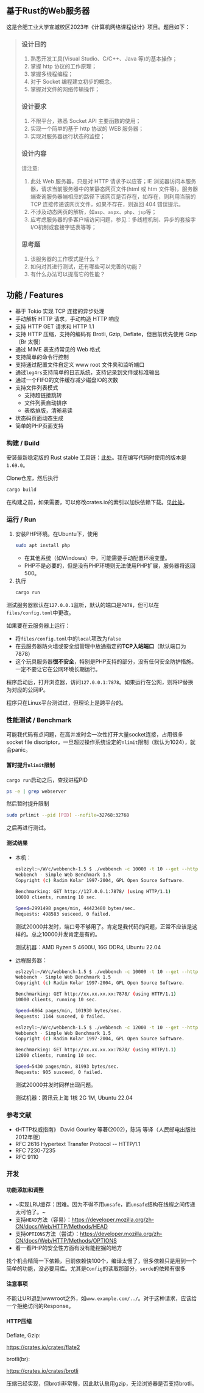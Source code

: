## 基于Rust的Web服务器

这是合肥工业大学宣城校区2023年《计算机网络课程设计》项目。题目如下：

> ### 设计目的
>
> 1. 熟悉开发工具(Visual Studio、C/C++、Java 等)的基本操作；
> 2. 掌握 http 协议的工作原理；
> 3. 掌握多线程编程；
> 4. 对于 Socket 编程建立初步的概念。
> 5. 掌握对文件的网络传输操作；
>
> ### 设计要求
>
> 1. 不限平台，熟悉 Socket API 主要函数的使用；
> 2. 实现一个简单的基于 http 协议的 WEB 服务器；
> 3. 实现对服务器运行状态的监控；
>
> ### 设计内容
>
> 请注意:
>
> 1. 此处 Web 服务器，只是对 HTTP 请求予以应答；IE 浏览器访问本服务器，请求当前服务器中的某静态网页文件(html 或 htm 文件等)，服务器端查询服务器端相应的路径下该网页是否存在，如存在，则利用当前的 TCP 连接传递该网页文件，如果不存在，则返回 404 错误提示。
> 2. 不涉及动态网页的解析，如`asp`、`aspx`、`php`、`jsp`等；
> 3. 应考虑服务器的多客户端访问问题，参见：多线程机制、异步的套接字I/O机制或套接字链表等等；
>
> ### 思考题
>
> 1. 该服务器的工作模式是什么？
> 2. 如何对其进行测试，还有哪些可以完善的功能？
> 3. 有什么办法可以提高它的性能？

## 功能 / Features

- 基于 Tokio 实现 TCP 连接的异步处理
- 手动解析 HTTP 请求，手动构造 HTTP 响应
- 支持 HTTP GET 请求和 HTTP 1.1
- 支持 HTTP 压缩，支持的编码有 Brotli, Gzip, Deflate，但目前优先使用 Gzip（Br 太慢）
- 通过 MIME 表支持常见的 Web 格式
- 支持简单的命令行控制
- 支持通过配置文件自定义 www root 文件夹和监听端口
- 通过`log4rs`支持简单的日志系统，支持记录到文件或标准输出
- 通过一个FIFO的文件缓存减少磁盘IO的次数
- 支持文件列表模式
    - 支持超链接跳转
    - 文件列表自动排序
    - 表格排版，清晰易读
- 状态码页面动态生成
- 简单的PHP页面支持

### 构建 / Build

安装最新稳定版的 Rust stable 工具链：[此处](https://www.rust-lang.org/learn/get-started)。我在编写代码时使用的版本是`1.69.0`。

Clone仓库，然后执行

```bash
cargo build
```
在构建之前，如果需要，可以修改crates.io的索引以加快依赖下载。见[此处](https://mirrors.tuna.tsinghua.edu.cn/help/crates.io-index/)。

### 运行 / Run

1. 安装PHP环境。在Ubuntu下，使用
    ```bash
    sudo apt install php
    ```
    - 在其他系统（如Windows）中，可能需要手动配置环境变量。
    - PHP不是必要的，但是没有PHP环境则无法使用PHP扩展，服务器将返回500。
2. 执行
    ```bash
    cargo run
    ```

测试服务器默认在`127.0.0.1`监听，默认的端口是`7878`，但可以在`files/config.toml`中更改。

如果要在云服务器上运行：
- 将`files/config.toml`中的`local`项改为`false`
- 在云服务器防火墙或安全组管理中放通指定的**TCP入站端口**（默认端口为7878）
- 这个玩具服务器**很不安全**，特别是PHP支持的部分，没有任何安全防护措施。一定不要让它在公网环境长期运行。

程序启动后，打开浏览器，访问`127.0.0.1:7878`。如果运行在公网，则将IP替换为对应的公网IP。

程序只在Linux平台测试过，但理论上是跨平台的。

### 性能测试 / Benchmark

可能我代码有点问题，在高并发时会一次性打开大量socket连接，占用很多socket file discriptor，一旦超过操作系统设定的`nlimit`限制（默认为1024），就会panic。

#### 暂时提升`nlimit`限制

`cargo run`启动之后，查找进程PID
```bash
ps -e | grep webserver
```

然后暂时提升限制
```bash
sudo prlimit --pid [PID] --nofile=32768:32768
```

之后再进行测试。

#### 测试结果

- 本机：

    ```bash
    eslzzyl:~/W/c/webbench-1.5 $ ./webbench -c 10000 -t 10 --get --http11 http://127.0.0.1:7878/
    Webbench - Simple Web Benchmark 1.5
    Copyright (c) Radim Kolar 1997-2004, GPL Open Source Software.

    Benchmarking: GET http://127.0.0.1:7878/ (using HTTP/1.1)
    10000 clients, running 10 sec.

    Speed=2991498 pages/min, 44423480 bytes/sec.
    Requests: 498583 susceed, 0 failed.
    ```

    测试20000并发时，端口号不够用了。肯定是我代码的问题，正常不应该是这样的。总之10000并发肯定是有的。

    测试机器：AMD Ryzen 5 4600U, 16G DDR4, Ubuntu 22.04

- 远程服务器：

    ```bash
    eslzzyl:~/W/c/webbench-1.5 $ ./webbench -c 10000 -t 10 --get --http11 http://xx.xx.xx.xx:7878/
    Webbench - Simple Web Benchmark 1.5
    Copyright (c) Radim Kolar 1997-2004, GPL Open Source Software.
    
    Benchmarking: GET http://xx.xx.xx.xx:7878/ (using HTTP/1.1)
    10000 clients, running 10 sec.
    
    Speed=6864 pages/min, 101930 bytes/sec.
    Requests: 1144 susceed, 0 failed.
    ```

    ```bash
    eslzzyl:~/W/c/webbench-1.5 $ ./webbench -c 12000 -t 10 --get --http11 http://xx.xx.xx.xx:7878/
    Webbench - Simple Web Benchmark 1.5
    Copyright (c) Radim Kolar 1997-2004, GPL Open Source Software.
    
    Benchmarking: GET http://xx.xx.xx.xx:7878/ (using HTTP/1.1)
    12000 clients, running 10 sec.
    
    Speed=5430 pages/min, 81993 bytes/sec.
    Requests: 905 susceed, 0 failed.
    ```

    测试20000并发时同样出现问题。

    测试机器：腾讯云上海 1核 2G 1M, Ubuntu 22.04

### 参考文献

- 《HTTP权威指南》 David Gourley 等著(2002)，陈涓 等译（人民邮电出版社 2012年版）
- RFC 2616 Hypertext Transfer Protocol -- HTTP/1.1
- RFC 7230-7235
- RFC 9110

### 开发

#### 功能添加和调整

- ~实现LRU缓存：困难。因为不得不用`unsafe`，而`unsafe`结构在线程之间传递太可怕了。~
- 支持`HEAD`方法（容易）：https://developer.mozilla.org/zh-CN/docs/Web/HTTP/Methods/HEAD
- 支持`OPTIONS`方法（尝试）：https://developer.mozilla.org/zh-CN/docs/Web/HTTP/Methods/OPTIONS
- 看一看PHP的安全性方面有没有能挖掘的地方

找个机会精简一下依赖，目前依赖快100个，编译太慢了，很多依赖只是用到一个简单的功能，没必要用库。尤其是`Config`的读取那部分，`serde`的依赖有很多

#### 注意事项

不能让URI退到wwwroot之外，如`www.example.com/../`。对于这种请求，应该给一个拒绝访问的Response。

#### HTTP压缩

Deflate, Gzip:

https://crates.io/crates/flate2

brotli(br):

https://crates.io/crates/brotli

压缩已经实现，但brotli非常慢，因此默认启用gzip，无论浏览器是否支持brotli。
